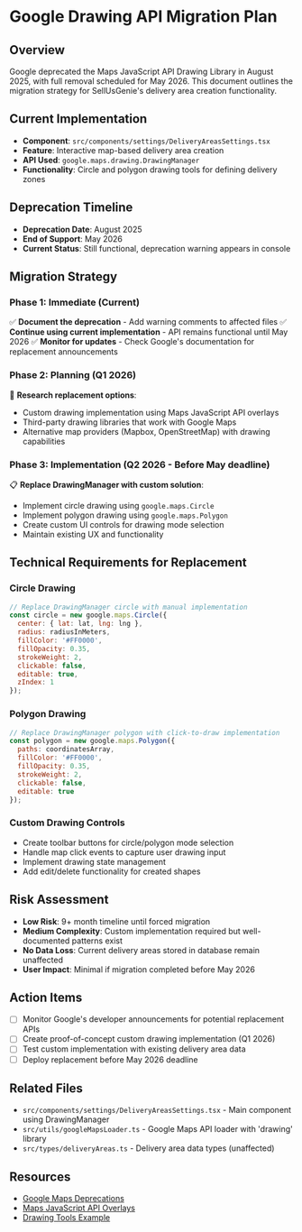 # Google Drawing API Migration Plan

## Overview
Google deprecated the Maps JavaScript API Drawing Library in August 2025, with full removal scheduled for May 2026. This document outlines the migration strategy for SellUsGenie's delivery area creation functionality.

## Current Implementation
- **Component**: `src/components/settings/DeliveryAreasSettings.tsx`
- **Feature**: Interactive map-based delivery area creation
- **API Used**: `google.maps.drawing.DrawingManager`
- **Functionality**: Circle and polygon drawing tools for defining delivery zones

## Deprecation Timeline
- **Deprecation Date**: August 2025
- **End of Support**: May 2026
- **Current Status**: Still functional, deprecation warning appears in console

## Migration Strategy

### Phase 1: Immediate (Current)
✅ **Document the deprecation** - Add warning comments to affected files
✅ **Continue using current implementation** - API remains functional until May 2026
✅ **Monitor for updates** - Check Google's documentation for replacement announcements

### Phase 2: Planning (Q1 2026)
🔄 **Research replacement options**:
   - Custom drawing implementation using Maps JavaScript API overlays
   - Third-party drawing libraries that work with Google Maps
   - Alternative map providers (Mapbox, OpenStreetMap) with drawing capabilities

### Phase 3: Implementation (Q2 2026 - Before May deadline)
📋 **Replace DrawingManager with custom solution**:
   - Implement circle drawing using `google.maps.Circle`
   - Implement polygon drawing using `google.maps.Polygon`
   - Create custom UI controls for drawing mode selection
   - Maintain existing UX and functionality

## Technical Requirements for Replacement

### Circle Drawing
```javascript
// Replace DrawingManager circle with manual implementation
const circle = new google.maps.Circle({
  center: { lat: lat, lng: lng },
  radius: radiusInMeters,
  fillColor: '#FF0000',
  fillOpacity: 0.35,
  strokeWeight: 2,
  clickable: false,
  editable: true,
  zIndex: 1
});
```

### Polygon Drawing
```javascript
// Replace DrawingManager polygon with click-to-draw implementation
const polygon = new google.maps.Polygon({
  paths: coordinatesArray,
  fillColor: '#FF0000',
  fillOpacity: 0.35,
  strokeWeight: 2,
  clickable: false,
  editable: true
});
```

### Custom Drawing Controls
- Create toolbar buttons for circle/polygon mode selection
- Handle map click events to capture user drawing input
- Implement drawing state management
- Add edit/delete functionality for created shapes

## Risk Assessment
- **Low Risk**: 9+ month timeline until forced migration
- **Medium Complexity**: Custom implementation required but well-documented patterns exist
- **No Data Loss**: Current delivery areas stored in database remain unaffected
- **User Impact**: Minimal if migration completed before May 2026

## Action Items
- [ ] Monitor Google's developer announcements for potential replacement APIs
- [ ] Create proof-of-concept custom drawing implementation (Q1 2026)
- [ ] Test custom implementation with existing delivery area data
- [ ] Deploy replacement before May 2026 deadline

## Related Files
- `src/components/settings/DeliveryAreasSettings.tsx` - Main component using DrawingManager
- `src/utils/googleMapsLoader.ts` - Google Maps API loader with 'drawing' library
- `src/types/deliveryAreas.ts` - Delivery area data types (unaffected)

## Resources
- [Google Maps Deprecations](https://developers.google.com/maps/deprecations)
- [Maps JavaScript API Overlays](https://developers.google.com/maps/documentation/javascript/overlays)
- [Drawing Tools Example](https://developers.google.com/maps/documentation/javascript/examples/drawing-tools)